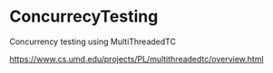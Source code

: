 # ConcurrecyTesting
Concurrency testing using MultiThreadedTC

https://www.cs.umd.edu/projects/PL/multithreadedtc/overview.html
